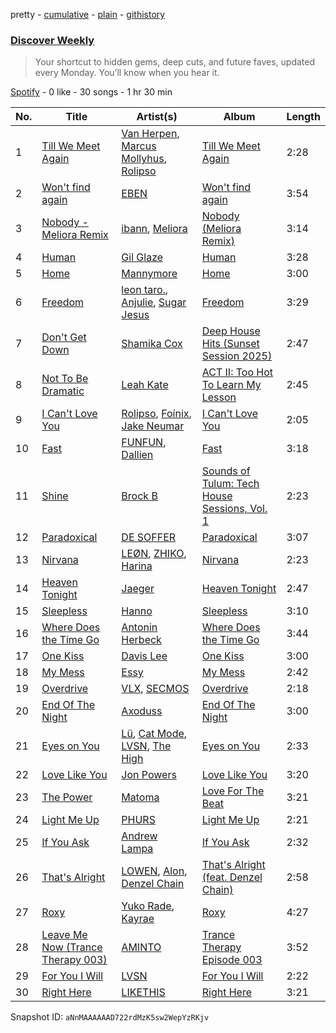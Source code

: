 pretty - [cumulative](/playlists/cumulative/37i9dQZEVXcMQ21aVFwcU6.md) - [plain](/playlists/plain/37i9dQZEVXcMQ21aVFwcU6) - [githistory](https://github.githistory.xyz/mdn522/spotify-playlist-archive/blob/main/playlists/plain/37i9dQZEVXcMQ21aVFwcU6)

### [Discover Weekly](https://open.spotify.com/playlist/37i9dQZEVXcMQ21aVFwcU6)

> Your shortcut to hidden gems, deep cuts, and future faves, updated every Monday\. You’ll know when you hear it.

[Spotify](https://open.spotify.com/user/spotify) - 0 like - 30 songs - 1 hr 30 min

| No. | Title | Artist(s) | Album | Length |
|---|---|---|---|---|
| 1 | [Till We Meet Again](https://open.spotify.com/track/0N979cmYBbE2TyhrW6KZu0) | [Van Herpen](https://open.spotify.com/artist/3PitvoF0rM7s6hpIOro9Fh), [Marcus Mollyhus](https://open.spotify.com/artist/1q5yTNpPItkDPjcpVgvDaE), [Rolipso](https://open.spotify.com/artist/1EtBmvqGOtWnjDgCUFQRqI) | [Till We Meet Again](https://open.spotify.com/album/0ZeOEJSTeArDoeDk9FIqrT) | 2:28 |
| 2 | [Won't find again](https://open.spotify.com/track/7pZQiPMRbDTYSTEOeL5rjy) | [EBEN](https://open.spotify.com/artist/02J7bo06ZZ1XmSGochlWak) | [Won't find again](https://open.spotify.com/album/2GvSCWrbmzYIT3aAxhyhNh) | 3:54 |
| 3 | [Nobody \- Meliora Remix](https://open.spotify.com/track/4KdoyC2mdBX1ILhwcieDxh) | [ibann](https://open.spotify.com/artist/2dXg6s08GAiK4IMLsaRJRe), [Meliora](https://open.spotify.com/artist/1jZJwqGFbpqxcXHX2XZAXG) | [Nobody \(Meliora Remix\)](https://open.spotify.com/album/7cB1LoRBTl4vkeMermxVpt) | 3:14 |
| 4 | [Human](https://open.spotify.com/track/23LdwA5JFwn6416UxOPfH8) | [Gil Glaze](https://open.spotify.com/artist/6pNzdcgIaKQKsYNS5agP4V) | [Human](https://open.spotify.com/album/50cF2MeZrL5vVnoavsDBDW) | 3:28 |
| 5 | [Home](https://open.spotify.com/track/6C8FrH1o6Cp4qLglwC7Mhi) | [Mannymore](https://open.spotify.com/artist/4nJ7nW0IQpvHymuih4y6OC) | [Home](https://open.spotify.com/album/4QofZqt8nKGulaU8kXAhKH) | 3:00 |
| 6 | [Freedom](https://open.spotify.com/track/2SVX0Fplffk0SLKKwYpFsF) | [leon taro.](https://open.spotify.com/artist/5HVKC3GlAn6yAREU3xiKPb), [Anjulie](https://open.spotify.com/artist/4DTbdShHu2RPYEEMUp2XWV), [Sugar Jesus](https://open.spotify.com/artist/1cdXZUfRhXZ8DnwMV4CcS5) | [Freedom](https://open.spotify.com/album/0ZBEYT8P73XucObfENtaLv) | 3:29 |
| 7 | [Don't Get Down](https://open.spotify.com/track/0T2CgokoIz2DaOxzoOHlep) | [Shamika Cox](https://open.spotify.com/artist/0JarhC6j8ohIksCnMrDI0U) | [Deep House Hits \(Sunset Session 2025\)](https://open.spotify.com/album/77V3xEfXfDDb0i9GpwLGOp) | 2:47 |
| 8 | [Not To Be Dramatic](https://open.spotify.com/track/5z4DhyZmxe7iRYWqWn4ZQg) | [Leah Kate](https://open.spotify.com/artist/6oWOHAOyBUn6aJlKIPJK9r) | [ACT II: Too Hot To Learn My Lesson](https://open.spotify.com/album/5kFVYslfv7BgGQ5EsolBRc) | 2:45 |
| 9 | [I Can't Love You](https://open.spotify.com/track/03VuFc6I16fYq1hkzHYVh8) | [Rolipso](https://open.spotify.com/artist/1EtBmvqGOtWnjDgCUFQRqI), [Foínix](https://open.spotify.com/artist/7FNA36ZmHzr9QkZJcQjYcO), [Jake Neumar](https://open.spotify.com/artist/69weKTfYYEBofMntV36KPG) | [I Can't Love You](https://open.spotify.com/album/10pKCUNGGcx78wvC8b2Yc2) | 2:05 |
| 10 | [Fast](https://open.spotify.com/track/0ffGqnq8C2E2GdJjZLTg5I) | [FUNFUN](https://open.spotify.com/artist/0O4aXwpWk4Jy52PQwhbyV6), [Dallien](https://open.spotify.com/artist/3iAbOn3r0bXmmxyQYBxVHJ) | [Fast](https://open.spotify.com/album/5JBVZcU7tXcXl8W8YIcqxf) | 3:18 |
| 11 | [Shine](https://open.spotify.com/track/6LeuCKwGfIPcl4oga9xIsw) | [Brock B](https://open.spotify.com/artist/5WZagxom0NMqEIFOWCZvYa) | [Sounds of Tulum: Tech House Sessions, Vol\. 1](https://open.spotify.com/album/3u9PI9KyPmfDitNIe4DR4p) | 2:23 |
| 12 | [Paradoxical](https://open.spotify.com/track/1VXQlsTTRDR9eEOgb7GE9U) | [DE SOFFER](https://open.spotify.com/artist/1AMCtgWEnaZcHmIhD5wGjz) | [Paradoxical](https://open.spotify.com/album/2eA6cSmWACC2BO7sIIjjKx) | 3:07 |
| 13 | [Nirvana](https://open.spotify.com/track/23LevhK3PnecW1tyMmV4Fk) | [LEØN](https://open.spotify.com/artist/6WZbz166GpLmnIRWrQxGYB), [ZHIKO](https://open.spotify.com/artist/0zr2hUrgdQC7g7v2fpd166), [Harina](https://open.spotify.com/artist/3G20t9ua4kf5JEsuqSTdJG) | [Nirvana](https://open.spotify.com/album/7L9LWijHQtOTA3fSyzwXLr) | 2:23 |
| 14 | [Heaven Tonight](https://open.spotify.com/track/1yKgyRfo0B1RxLVnxU12iK) | [Jaeger](https://open.spotify.com/artist/77PxY9mItIkmEo8D2fbfco) | [Heaven Tonight](https://open.spotify.com/album/4vdhzWTvuWbZuYmGG7x8GW) | 2:47 |
| 15 | [Sleepless](https://open.spotify.com/track/0LlbDtKpFctBRvlfo6lApW) | [Hanno](https://open.spotify.com/artist/4y08hdBM8X8dh1Ik7eWZFg) | [Sleepless](https://open.spotify.com/album/6yl5nnGI8PRt78mqRrvKbC) | 3:10 |
| 16 | [Where Does the Time Go](https://open.spotify.com/track/1gpI2RK6BYtoOZA76B0dJ1) | [Antonin Herbeck](https://open.spotify.com/artist/1iQiTD3X6TmEBJbTR1jsRu) | [Where Does the Time Go](https://open.spotify.com/album/4r9SugY08v16W2dMsNMP7k) | 3:44 |
| 17 | [One Kiss](https://open.spotify.com/track/3rViq2LzmnqejtkRrcycO0) | [Davis Lee](https://open.spotify.com/artist/6RxKxZYgwQuhhzTq1gXxYv) | [One Kiss](https://open.spotify.com/album/7HN92t3qYsPqG9If5SGMgl) | 3:00 |
| 18 | [My Mess](https://open.spotify.com/track/4LWtc4r4csT7VaUP3oXjC6) | [Essy](https://open.spotify.com/artist/6tnxA4woi9zSxFDyOuBjIo) | [My Mess](https://open.spotify.com/album/7KlXI5Z0b9vzszFKUXHjB9) | 2:42 |
| 19 | [Overdrive](https://open.spotify.com/track/247BmEjUfn85RWghNwJZsf) | [VLX](https://open.spotify.com/artist/5oBC97ajnMULQn5N81Y0kA), [SECMOS](https://open.spotify.com/artist/0zZ0bI60hTmGInF2acMFgk) | [Overdrive](https://open.spotify.com/album/2E5CdCJZQOkkLiMx7nIYZi) | 2:18 |
| 20 | [End Of The Night](https://open.spotify.com/track/09HmE8u14JjzdFwDQT83Lw) | [Axoduss](https://open.spotify.com/artist/5Sn7A71BvXLSWRNuxkjPoZ) | [End Of The Night](https://open.spotify.com/album/5u7hcS4ySzN4yg0JbTMyCT) | 3:00 |
| 21 | [Eyes on You](https://open.spotify.com/track/0wJumEqevykCEBxVxv0vPA) | [Lü](https://open.spotify.com/artist/4asQzho2E3XhvlWyONqYGk), [Cat Mode](https://open.spotify.com/artist/3dxezrADfOJsvZ4mPCIaph), [LVSN](https://open.spotify.com/artist/6FU8aRDlZ8zAMjmi5PvT35), [The High](https://open.spotify.com/artist/5mKNjpx3SmjNqtxQTmuo9Z) | [Eyes on You](https://open.spotify.com/album/1CKhU7AYT8bF38VEZvqupa) | 2:33 |
| 22 | [Love Like You](https://open.spotify.com/track/0D2qhfzIxgCFmXoG0c8QRN) | [Jon Powers](https://open.spotify.com/artist/2VjlmwZmQi5OuEI2hXVsSj) | [Love Like You](https://open.spotify.com/album/7H7yJkfHLGrxm3cTPHLVwq) | 3:20 |
| 23 | [The Power](https://open.spotify.com/track/60UHhtiFMPwpxKmJ3fUZHn) | [Matoma](https://open.spotify.com/artist/4YXycRbyyAE0wozTk7QMEq) | [Love For The Beat](https://open.spotify.com/album/6vh9YM0ltddTcbhb73yb0c) | 3:21 |
| 24 | [Light Me Up](https://open.spotify.com/track/7ptc7u0RZZlJys8auq96AC) | [PHURS](https://open.spotify.com/artist/2UXdzClMex3N47C9m1fkeX) | [Light Me Up](https://open.spotify.com/album/55dmBLssffUiKLvBOTRO8S) | 2:21 |
| 25 | [If You Ask](https://open.spotify.com/track/11QELOfzhuA18zUd6f4Voa) | [Andrew Lampa](https://open.spotify.com/artist/3yyKN1U17S9ckFgX24PCmL) | [If You Ask](https://open.spotify.com/album/0ZRvcEG6PwqkjeMeaiKT4z) | 2:32 |
| 26 | [That's Alright](https://open.spotify.com/track/6LWedVom7fX8o5rWP7X5du) | [LOWEN](https://open.spotify.com/artist/1Otld2dXsrd1KlFeqWzd0f), [Alon](https://open.spotify.com/artist/3NOLGndGHL48IB3YFdA36r), [Denzel Chain](https://open.spotify.com/artist/1OcgVkMH2tgrwIjhrsCqT0) | [That's Alright \(feat\. Denzel Chain\)](https://open.spotify.com/album/01htOkzjyXYrsiAcbAHURO) | 2:58 |
| 27 | [Roxy](https://open.spotify.com/track/4vqvlw1nxaZfiXIiy2bxIx) | [Yuko Rade](https://open.spotify.com/artist/2zOKp6zMsB9xnixV3nQYRa), [Kayrae](https://open.spotify.com/artist/6EVFrk3v6tpfgsx2FCPM2E) | [Roxy](https://open.spotify.com/album/3NsG0Jk9QqOItd9G1Ex1gi) | 4:27 |
| 28 | [Leave Me Now \(Trance Therapy 003\)](https://open.spotify.com/track/4yGw72cYDKXw81MeaTn045) | [AMINTO](https://open.spotify.com/artist/1uA8UhjYKn2cjrLV3rBJqz) | [Trance Therapy Episode 003](https://open.spotify.com/album/5yiUh4yROk2ygSNlgAtUDQ) | 3:52 |
| 29 | [For You I Will](https://open.spotify.com/track/5aLzdpgt4350XRDQsS1XnS) | [LVSN](https://open.spotify.com/artist/6FU8aRDlZ8zAMjmi5PvT35) | [For You I Will](https://open.spotify.com/album/4prWjwLLAI4G8BJXub9EPr) | 2:22 |
| 30 | [Right Here](https://open.spotify.com/track/53KT12S4Dzo0xw533fMiBD) | [LIKETHIS](https://open.spotify.com/artist/1Xk5SkXw8zwIyUHFX80pSh) | [Right Here](https://open.spotify.com/album/1e18LPze4SbWe5bydwfR1e) | 3:21 |

Snapshot ID: `aNnMAAAAAAD722rdMzK5sw2WepYzRKjv`
